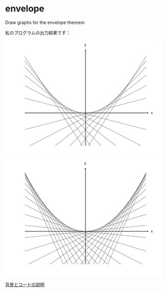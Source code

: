 envelope
========

Draw graphs for the envelope theorem

私のプログラムの出力結果です：

![envelope0](envelope0.png)
![envelope1](envelope1.png)

[背景とコードの説明](https://docs.google.com/viewer?url=https://github.com/yohanashima/envelope/blob/master/envelope-report.pdf?raw=true)